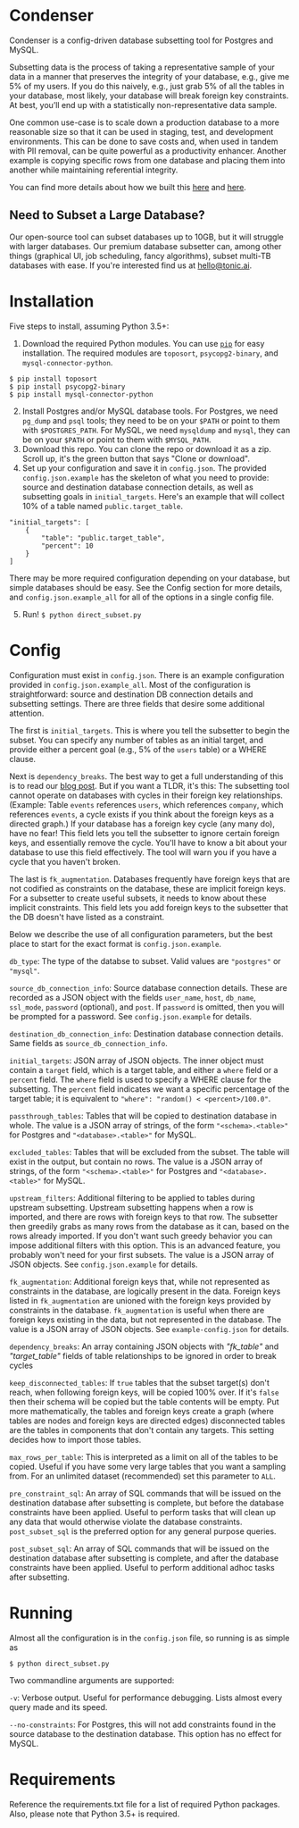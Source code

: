 # Condenser

Condenser is a config-driven database subsetting tool for Postgres and MySQL.

Subsetting data is the process of taking a representative sample of your data in a manner that preserves the integrity 
of your database, e.g., give me 5% of my users. If you do this naively, e.g., just grab 5% of all the tables in your 
database, most likely, your database will break foreign key constraints. At best, you’ll end up with a statistically 
non-representative data sample.

One common use-case is to scale down a production database to a more reasonable size so that it can be used in staging, 
test, and development environments. This can be done to save costs and, when used in tandem with PII removal, can be 
quite powerful as a productivity enhancer. Another example is copying specific rows from one database and placing them 
into another while maintaining referential integrity.

You can find more details about how we built this [here](https://www.tonic.ai/post/condenser-a-database-subsetting-tool)
and [here](https://www.tonic.ai/post/condenser-v2/).

## Need to Subset a Large Database?

Our open-source tool can subset databases up to 10GB, but it will struggle with larger databases. Our premium database 
subsetter can, among other things (graphical UI, job scheduling, fancy algorithms), subset multi-TB databases with ease.
If you're interested find us at [hello@tonic.ai](mailto:hello@tonic.ai).

# Installation

Five steps to install, assuming Python 3.5+:

1. Download the required Python modules. You can use [`pip`](https://pypi.org/project/pip/) for easy installation. 
   The required modules are `toposort`, `psycopg2-binary`, and `mysql-connector-python`.
```
$ pip install toposort
$ pip install psycopg2-binary
$ pip install mysql-connector-python
```
2. Install Postgres and/or MySQL database tools. For Postgres, we need `pg_dump` and `psql` tools; they need to be on 
   your `$PATH` or point to them with `$POSTGRES_PATH`. For MySQL, we need `mysqldump` and `mysql`, they can be on your
   `$PATH` or point to them with `$MYSQL_PATH`.
3. Download this repo. You can clone the repo or download it as a zip. Scroll up, it's the green button that says 
   "Clone or download".
4. Set up your configuration and save it in `config.json`. The provided `config.json.example` has the skeleton of what 
   you need to provide: source and destination database connection details, as well as subsetting goals in 
   `initial_targets`. Here's an example that will collect 10% of a table named `public.target_table`.
```
"initial_targets": [
    {
        "table": "public.target_table",
        "percent": 10
    }
]
```
There may be more required configuration depending on your database, but simple databases should be easy. See the Config
section for more details, and `config.json.example_all` for all of the options in a single config file.

5. Run! `$ python direct_subset.py`

# Config

Configuration must exist in `config.json`. There is an example configuration provided in `config.json.example_all`. Most
of the configuration is straightforward: source and destination DB connection details and subsetting settings. There are 
three fields that desire some additional attention.

The first is `initial_targets`. This is where you tell the subsetter to begin the subset. You can specify any number of 
tables as an initial target, and provide either a percent goal (e.g., 5% of the `users` table) or a WHERE clause.

Next is `dependency_breaks`. The best way to get a full understanding of this is to read our 
[blog post](https://www.tonic.ai/post/condenser-a-database-subsetting-tool). But if you want a TLDR, it's this: 
The subsetting tool cannot operate on databases with cycles in their foreign key relationships. (Example: Table 
`events` references `users`, which references `company`, which references `events`, a cycle exists if you think 
about the foreign keys as a directed graph.) If your database has a foreign key cycle (any many do), have no fear! 
This field lets you tell the subsetter to ignore certain foreign keys, and essentially remove the cycle. You'll have to 
know a bit about your database to use this field effectively. The tool will warn you if you have a cycle that you 
haven't broken.

The last is `fk_augmentation`. Databases frequently have foreign keys that are not codified as constraints on the 
database, these are implicit foreign keys. For a subsetter to create useful subsets, it needs to know about these 
implicit constraints. This field lets you add foreign keys to the subsetter that the DB doesn't have listed as a 
constraint.

Below we describe the use of all configuration parameters, but the best place to start for the exact format is 
`config.json.example`.

`db_type`: The type of the databse to subset. Valid values are `"postgres"` or `"mysql"`.

`source_db_connection_info`: Source database connection details. These are recorded as a JSON object with the fields
`user_name`, `host`, `db_name`, `ssl_mode`, `password` (optional), and `post`. If `password` is omitted, then you will 
be prompted for a password. See `config.json.example` for details.

`destination_db_connection_info`: Destination database connection details. Same fields as `source_db_connection_info`.

`initial_targets`: JSON array of JSON objects. The inner object must contain a `target` field, which is a target table, 
and either a `where` field or a `percent` field. The `where` field is used to specify a WHERE clause for the subsetting.
The `percent` field indicates we want a specific percentage of the target table; it is equivalent to 
`"where": "random() < <percent>/100.0"`.

`passthrough_tables`: Tables that will be copied to destination database in whole. The value is a JSON array of strings,
of the form `"<schema>.<table>"` for Postgres and `"<database>.<table>"` for MySQL.

`excluded_tables`: Tables that will be excluded from the subset. The table will exist in the output, but contain no 
rows. The value is a JSON array of strings, of the form `"<schema>.<table>"` for Postgres and `"<database>.<table>"` 
for MySQL.

`upstream_filters`: Additional filtering to be applied to tables during upstream subsetting. Upstream subsetting happens
when a row is imported, and there are rows with foreign keys to that row. The subsetter then greedily grabs as many rows
from the database as it can, based on the rows already imported. If you don't want such greedy behavior you can impose 
additional filters with this option. This is an advanced feature, you probably won't need for your first subsets. The 
value is a JSON array of JSON objects. See `config.json.example` for details.

`fk_augmentation`: Additional foreign keys that, while not represented as constraints in the database, are logically 
present in the data. Foreign keys listed in `fk_augmentation` are unioned with the foreign keys provided by constraints 
in the database. `fk_augmentation` is useful when there are foreign keys existing in the data, but not represented in 
the database. The value is a JSON array of JSON objects. See `example-config.json` for details.

`dependency_breaks`: An array containing JSON objects with *"fk_table"* and *"target_table"* fields of table 
relationships to be ignored in order to break cycles

`keep_disconnected_tables`: If `true` tables that the subset target(s) don't reach, when following foreign keys, will be
copied 100% over. If it's `false` then their schema will be copied but the table contents will be empty. Put more 
mathematically, the tables and foreign keys create a graph (where tables are nodes and foreign keys are directed edges) 
disconnected tables are the tables in components that don't contain any targets. This setting decides how to import 
those tables.

`max_rows_per_table`: This is interpreted as a limit on all of the tables to be copied. Useful if you have some very 
large tables that you want a sampling from. For an unlimited dataset (recommended) set this parameter to `ALL`.

`pre_constraint_sql`: An array of SQL commands that will be issued on the destination database after subsetting is 
complete, but before the database constraints have been applied. Useful to perform tasks that will clean up any data 
that would otherwise violate the database constraints. `post_subset_sql` is the preferred option for any general purpose
queries.

`post_subset_sql`: An array of SQL commands that will be issued on the destination database after subsetting is 
complete, and after the database constraints have been applied. Useful to perform additional adhoc tasks after 
subsetting.

# Running

Almost all the configuration is in the `config.json` file, so running is as simple as

```
$ python direct_subset.py
```

Two commandline arguments are supported:

`-v`: Verbose output. Useful for performance debugging. Lists almost every query made and its speed.

`--no-constraints`: For Postgres, this will not add constraints found in the source database to the destination 
database. This option has no effect for MySQL.

# Requirements

Reference the requirements.txt file for a list of required Python packages.  Also, please note that Python 3.5+ is 
required.
